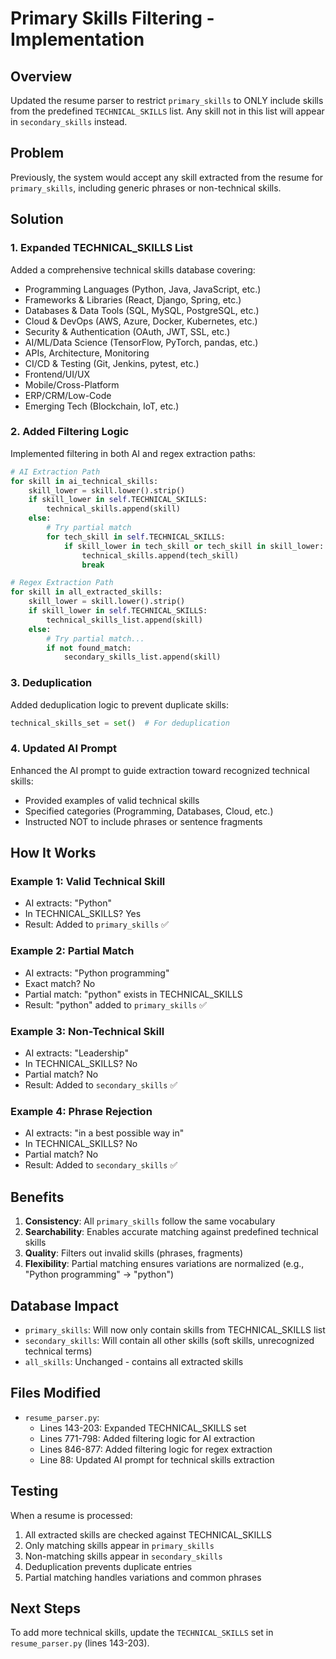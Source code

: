 # Primary Skills Filtering - Implementation

## Overview
Updated the resume parser to restrict `primary_skills` to ONLY include skills from the predefined `TECHNICAL_SKILLS` list. Any skill not in this list will appear in `secondary_skills` instead.

## Problem
Previously, the system would accept any skill extracted from the resume for `primary_skills`, including generic phrases or non-technical skills.

## Solution

### 1. Expanded TECHNICAL_SKILLS List
Added a comprehensive technical skills database covering:
- Programming Languages (Python, Java, JavaScript, etc.)
- Frameworks & Libraries (React, Django, Spring, etc.)
- Databases & Data Tools (SQL, MySQL, PostgreSQL, etc.)
- Cloud & DevOps (AWS, Azure, Docker, Kubernetes, etc.)
- Security & Authentication (OAuth, JWT, SSL, etc.)
- AI/ML/Data Science (TensorFlow, PyTorch, pandas, etc.)
- APIs, Architecture, Monitoring
- CI/CD & Testing (Git, Jenkins, pytest, etc.)
- Frontend/UI/UX
- Mobile/Cross-Platform
- ERP/CRM/Low-Code
- Emerging Tech (Blockchain, IoT, etc.)

### 2. Added Filtering Logic
Implemented filtering in both AI and regex extraction paths:

```python
# AI Extraction Path
for skill in ai_technical_skills:
    skill_lower = skill.lower().strip()
    if skill_lower in self.TECHNICAL_SKILLS:
        technical_skills.append(skill)
    else:
        # Try partial match
        for tech_skill in self.TECHNICAL_SKILLS:
            if skill_lower in tech_skill or tech_skill in skill_lower:
                technical_skills.append(tech_skill)
                break

# Regex Extraction Path
for skill in all_extracted_skills:
    skill_lower = skill.lower().strip()
    if skill_lower in self.TECHNICAL_SKILLS:
        technical_skills_list.append(skill)
    else:
        # Try partial match...
        if not found_match:
            secondary_skills_list.append(skill)
```

### 3. Deduplication
Added deduplication logic to prevent duplicate skills:
```python
technical_skills_set = set()  # For deduplication
```

### 4. Updated AI Prompt
Enhanced the AI prompt to guide extraction toward recognized technical skills:
- Provided examples of valid technical skills
- Specified categories (Programming, Databases, Cloud, etc.)
- Instructed NOT to include phrases or sentence fragments

## How It Works

### Example 1: Valid Technical Skill
- AI extracts: "Python"
- In TECHNICAL_SKILLS? Yes
- Result: Added to `primary_skills` ✅

### Example 2: Partial Match
- AI extracts: "Python programming"
- Exact match? No
- Partial match: "python" exists in TECHNICAL_SKILLS
- Result: "python" added to `primary_skills` ✅

### Example 3: Non-Technical Skill
- AI extracts: "Leadership"
- In TECHNICAL_SKILLS? No
- Partial match? No
- Result: Added to `secondary_skills` ✅

### Example 4: Phrase Rejection
- AI extracts: "in a best possible way in"
- In TECHNICAL_SKILLS? No
- Partial match? No
- Result: Added to `secondary_skills` ✅

## Benefits

1. **Consistency**: All `primary_skills` follow the same vocabulary
2. **Searchability**: Enables accurate matching against predefined technical skills
3. **Quality**: Filters out invalid skills (phrases, fragments)
4. **Flexibility**: Partial matching ensures variations are normalized (e.g., "Python programming" → "python")

## Database Impact

- `primary_skills`: Will now only contain skills from TECHNICAL_SKILLS list
- `secondary_skills`: Will contain all other skills (soft skills, unrecognized technical terms)
- `all_skills`: Unchanged - contains all extracted skills

## Files Modified

- `resume_parser.py`: 
  - Lines 143-203: Expanded TECHNICAL_SKILLS set
  - Lines 771-798: Added filtering logic for AI extraction
  - Lines 846-877: Added filtering logic for regex extraction
  - Line 88: Updated AI prompt for technical skills extraction

## Testing

When a resume is processed:
1. All extracted skills are checked against TECHNICAL_SKILLS
2. Only matching skills appear in `primary_skills`
3. Non-matching skills appear in `secondary_skills`
4. Deduplication prevents duplicate entries
5. Partial matching handles variations and common phrases

## Next Steps

To add more technical skills, update the `TECHNICAL_SKILLS` set in `resume_parser.py` (lines 143-203).


